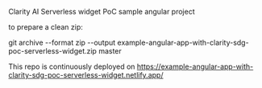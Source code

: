 Clarity AI Serverless widget PoC sample angular project

to prepare a clean zip:

  git archive --format zip --output example-angular-app-with-clarity-sdg-poc-serverless-widget.zip master

This repo is continuously deployed on https://example-angular-app-with-clarity-sdg-poc-serverless-widget.netlify.app/   
